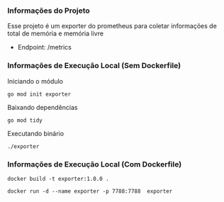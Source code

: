 ### Informações do Projeto

Esse projeto é um exporter do prometheus para coletar informações de total de memória e memória livre

- Endpoint: /metrics



### Informações de Execução Local (Sem Dockerfile)

Iniciando o módulo

```
go mod init exporter
```

Baixando dependências

```
go mod tidy

```

Executando binário

```
./exporter
```

### Informações de Execução Local (Com Dockerfile)

```
docker build -t exporter:1.0.0 .
```

```
docker run -d --name exporter -p 7788:7788  exporter
```